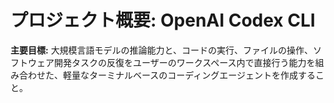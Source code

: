 # プロジェクト概要: OpenAI Codex CLI

**主要目標:** 大規模言語モデルの推論能力と、コードの実行、ファイルの操作、ソフトウェア開発タスクの反復をユーザーのワークスペース内で直接行う能力を組み合わせた、軽量なターミナルベースのコーディングエージェントを作成すること。
